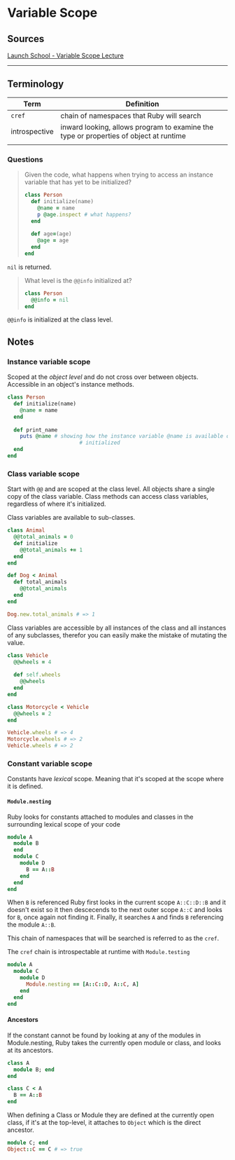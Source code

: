 # Variable Scope

## Sources

[Launch School - Variable Scope Lecture](https://launchschool.com/lessons/d2f05460/assignments/b4f9e5b7)

---

## Terminology

| Term          | Definition                                                   |
| ------------- | ------------------------------------------------------------ |
| `cref`        | chain of namespaces that Ruby will search                    |
| introspective | inward looking, allows program to examine the type or properties of object at runtime |
|               |                                                              |

### Questions

> Given the code, what happens when trying to access an instance variable that has yet to be initialized? 
>
> ```ruby
> class Person
>   def initialize(name)
>     @name = name
>     p @age.inspect # what happens?
>   end
>   
>   def age=(age)
>     @age = age
>   end
> end
> ```

`nil` is returned.



> What level is the `@@info`  initialized at?
>
> ```ruby
> class Person
>   @@info = nil
> end
> ```

`@@info` is initialized at the class level.

## Notes

### Instance variable scope

Scoped at the *object level* and do not cross over between objects. Accessible in an object's instance methods.

```ruby
class Person
  def initialize(name)
    @name = name
  end
  
  def print_name
    puts @name # showing how the instance variable @name is available outside of the method where it was
    				   # initialized
  end
end

```



### Class variable scope

Start with `@@` and are scoped at the class level. All objects share a single copy of the class variable. Class methods can access class variables, regardless of where it's initialized.



Class variables are available to sub-classes. 

```ruby
class Animal
  @@total_animals = 0
  def initialize
    @@total_animals += 1
  end 
end

def Dog < Animal
  def total_animals
    @@total_animals
  end
end

Dog.new.total_animals # => 1
```



Class variables are accessible by all instances of the class and all instances of any subclasses, therefor you can easily make the mistake of mutating the value.

```ruby
class Vehicle
  @@wheels = 4
  
  def self.wheels
    @@wheels
  end
end

class Motorcycle < Vehicle
  @@wheels = 2
end

Vehicle.wheels # => 4
Motorcycle.wheels # => 2
Vehicle.wheels # => 2
```



### Constant variable scope

Constants have *lexical* scope. Meaning that it's scoped at the scope where it is defined.

#### `Module.nesting`

Ruby looks for constants attached to modules and classes in the surrounding lexical scope of your code

```ruby
module A
  module B
  end
  module C
    module D
      B == A::B
    end
  end
end
```

When `B` is referenced Ruby first looks in the current scope `A::C::D::B` and it doesn't exist so it then descecends to the next outer scope  `A::C` and looks for `B`, once again not finding it. Finally, it searches `A` and finds `B` referencing the module `A::B`. 

This chain of namespaces that will be searched is referred to as the `cref`. 

The `cref` chain is introspectable at runtime with `Module.testing`

```ruby
module A
  module C
    module D
      Module.nesting == [A::C::D, A::C, A]
    end
  end
end
```



#### Ancestors

If the constant cannot be found by looking at any of the modules in Module.nesting, Ruby takes the currently open module or class, and looks at its ancestors.

```ruby
class A
  module B; end
end

class C < A
  B == A::B
end
```



When defining a Class or Module they are defined at the currently open class, if it's at the top-level, it attaches to `Object` which is the direct ancestor.

```ruby
module C; end
Object::C == C # => true
```